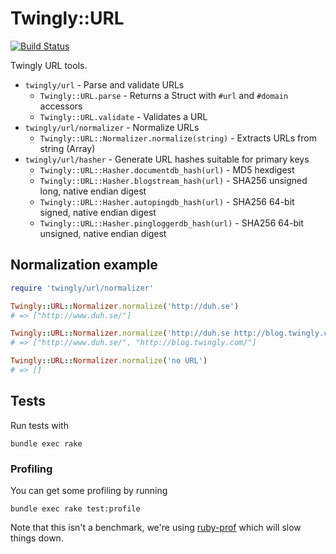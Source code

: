 # Twingly::URL

[![Build Status](https://travis-ci.org/twingly/twingly-url.svg?branch=master)](https://travis-ci.org/twingly/twingly-url)

Twingly URL tools.

* `twingly/url` - Parse and validate URLs
    * `Twingly::URL.parse` - Returns a Struct with `#url` and `#domain` accessors
    * `Twingly::URL.validate` - Validates a URL
* `twingly/url/normalizer` - Normalize URLs
    * `Twingly::URL::Normalizer.normalize(string)` - Extracts URLs from string (Array)
* `twingly/url/hasher` - Generate URL hashes suitable for primary keys
    * `Twingly::URL::Hasher.documentdb_hash(url)` - MD5 hexdigest
    * `Twingly::URL::Hasher.blogstream_hash(url)` - SHA256 unsigned long, native endian digest
    * `Twingly::URL::Hasher.autopingdb_hash(url)` - SHA256 64-bit signed, native endian digest
    * `Twingly::URL::Hasher.pingloggerdb_hash(url)` - SHA256 64-bit unsigned, native endian digest

## Normalization example

```ruby
require 'twingly/url/normalizer'

Twingly::URL::Normalizer.normalize('http://duh.se')
# => ["http://www.duh.se/"]

Twingly::URL::Normalizer.normalize('http://duh.se http://blog.twingly.com/')
# => ["http://www.duh.se/", "http://blog.twingly.com/"]

Twingly::URL::Normalizer.normalize('no URL')
# => []
```

## Tests

Run tests with

    bundle exec rake

### Profiling

You can get some profiling by running

    bundle exec rake test:profile

Note that this isn't a benchmark, we're using [ruby-prof] which will slow things down.

[ruby-prof]: http://ruby-prof.rubyforge.org/
